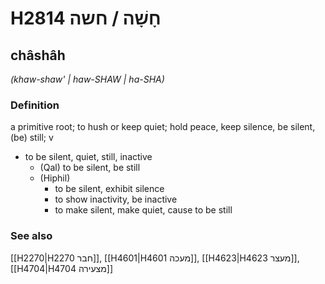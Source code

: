 # H2814 חָשָׁה / חשה

## châshâh

_(khaw-shaw' | haw-SHAW | ha-SHA)_

### Definition

a primitive root; to hush or keep quiet; hold peace, keep silence, be silent, (be) still; v

- to be silent, quiet, still, inactive
  - (Qal) to be silent, be still
  - (Hiphil)
    - to be silent, exhibit silence
    - to show inactivity, be inactive
    - to make silent, make quiet, cause to be still

### See also

[[H2270|H2270 חבר]], [[H4601|H4601 מעכה]], [[H4623|H4623 מעצר]], [[H4704|H4704 מצעירה]]
